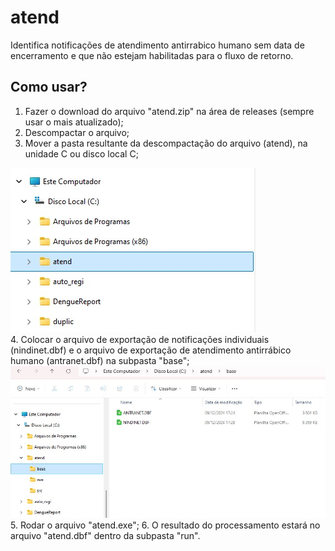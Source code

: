 # atend
Identifica notificações de atendimento antirrabico humano sem data de encerramento e que não estejam habilitadas para o fluxo de retorno.

## Como usar?
1. Fazer o download do arquivo "atend.zip" na área de releases (sempre usar o mais atualizado);  
2. Descompactar o arquivo;  
3. Mover a pasta resultante da descompactação do arquivo (atend), na unidade C ou disco local C;  
  
![x](folder1.jpg)  
4. Colocar o arquivo de exportação de notificações individuais (nindinet.dbf) e o arquivo de exportação de atendimento antirrábico humano (antranet.dbf) na subpasta "base";
![x](folder2.jpg)  
5. Rodar o arquivo "atend.exe";
6. O resultado do processamento estará no arquivo "atend.dbf" dentro da subpasta "run".
